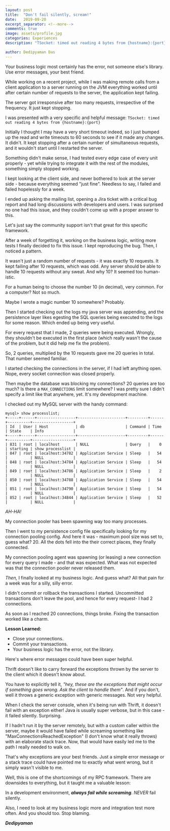 ```yaml
---
layout: post
title:  "Don't fail silently, scream!"
date:   2019-09-20
excerpt_separator: <!--more-->
comments: true
image: assets/profile.jpg
categories: Experiences
description: "TSocket: timed out reading 4 bytes from {hostname}:{port}. It's not Thrift, it's you."

author: Dedipyaman Das
---
```


Your business logic most certainly has the error, not someone else's library. Use error messages, your best friend.
<!--more-->

While working on a recent project, while I was making remote calls from a client application to a server running on the JVM everything worked until after certain number of requests to the server, the application kept failing. 

The server got irresponsive after too many requests, irrespective of the frequency. It just kept stopping. 

I was presented with a very specific and helpful message: `TSocket: timed out reading 4 bytes from {hostname}:{port}`

Initially I thought I may have a very short timeout indeed, so I just bumped up the read and write timeouts to 60 seconds to see if it made any changes. It didn't. It kept stopping after a certain number of simultaneous requests, and it wouldn't start until I restarted the server.

Something didn't make sense, I had tested every edge case of every unit properly - yet while trying to integrate it with the rest of the modules, something simply stopped working.

I kept looking at the client side, and never bothered to look at the server side - because everything seemed "just fine". Needless to say, I failed and failed hopelessly for a week. 

I ended up asking the mailing list, opening a Jira ticket with a critical bug report and had long discussions with developers and users. I was surprised no one had this issue, and they couldn't come up with a proper answer to this.

Let's just say the community support isn't that great for this specific framework.

After a week of forgetting it, working on the business logic, writing more tests I finally decided to fix this issue. I kept reproducing the bug. Then, I noticed a pattern.

It wasn't just a random number of requests - it was exactly 10 requests. It kept failing after 10 requests, which was odd. Any server should be able to handle 10 requests without any sweat. And why 10? It seemed too human-istic.

For a human being to choose the number 10 (in decimal), very common. For a computer? Not so much.

Maybe I wrote a magic number 10 somewhere? Probably.

Then I started checking out the logs my java server was appending, and the persistence layer likes egesting the SQL queries being executed to the logs for some reason. Which ended up being very useful.

For every request that I made, 2 queries were being executed. Wrongly, they shouldn't be executed in the first place (which really wasn't the cause of the problem, but it did help me fix the problem).

So, 2 queries, multiplied by the 10 requests gave me 20 queries in total. That number seemed familiar.

I started checking the connections in the server, if I had left anything open. Nope, every socket connection was closed properly.

Then maybe the database was blocking my connections? 20 queries are too much? Is there a `MAX_CONNECTIONS` limit somewhere? I was pretty sure I didn't specify a limit like that anywhere, yet. It's my development machine.

I checked out my MySQL server with the handy command:

```
mysql> show processlist;
+-----+------+-----------------+---------------------+---------+------+----------+------------------+
| Id  | User | Host            | db                  | Command | Time | State    | Info             |
+-----+------+-----------------+---------------------+---------+------+----------+------------------+
| 831 | root | localhost       | NULL                | Query   |    0 | starting | show processlist |
| 847 | root | localhost:34782 | Application Service | Sleep   |   54 |          | NULL             |
| 848 | root | localhost:34784 | Application Service | Sleep   |   54 |          | NULL             |
| 849 | root | localhost:34786 | Application Service | Sleep   |    2 |          | NULL             |
| 850 | root | localhost:34788 | Application Service | Sleep   |   54 |          | NULL             |
| 851 | root | localhost:34790 | Application Service | Sleep   |   54 |          | NULL             |
| 852 | root | localhost:34844 | Application Service | Sleep   |   52 |          | NULL             |
```

_AH-HA!_

My connection pooler has been spawning way too many processes.

Then I went to my persistence config file specifically looking for my connection pooling config. And here it was - maximum pool size was set to, guess what? 20. All the dots fell into the their correct places, they finally connected.

My connection pooling agent was spawning (or leasing) a new connection for every query I made - and that was expected. What was not expected was that the connection pooler never released them.

_Then,_ I finally looked at my business logic. And guess what? All that pain for a week was for a silly, silly error.

I didn't commit or rollback the transactions I started. Uncommitted transactions don't leave the pool, and hence for every request- I had 2 connections.

As soon as I reached 20 connections, things broke. Fixing the transaction worked like a charm.

**Lesson Learned:**

- Close your connections.
- Commit your transactions.
- Your business logic has the error, not the library.

Here's where error messages could have been super helpful.

Thrift doesn't like to carry forward the exceptions thrown by the server to the client which it doesn't know about. 

You have to explicitly tell it, _"hey, these are the exceptions that might occur if something goes wrong. Ask the client to handle them"_. And if you don't, well it throws a generic exception with generic messages. Not very helpful.

When I check the server console, when it's being run with Thrift, it doesn't fail with an exception either! Java is usually super verbose, but in this case - it failed silently. Surprising.

If I hadn't run it by the server remotely, but with a custom caller within the server, maybe it would have failed while screaming something like "MaxConnectionsReachedException" (I don't know what it really throws) with an elaborate stack trace. Now, that would have easily led me to the path I really needed to walk on. 

That's why exceptions are your best friends. Just a simple error message or a stack trace could have pointed me to exactly what went wrong, but it simply wasn't visible to me.

Well, this is one of the shortcomings of my RPC framework. There are downsides to everything, but it taught me a valuable lesson:

In a development environment, **_always fail while screaming_**. _NEVER_ fail silently.

Also, I need to look at my business logic more and integration test more often. And you should too. Stop blaming.

**_Dedipyaman_**